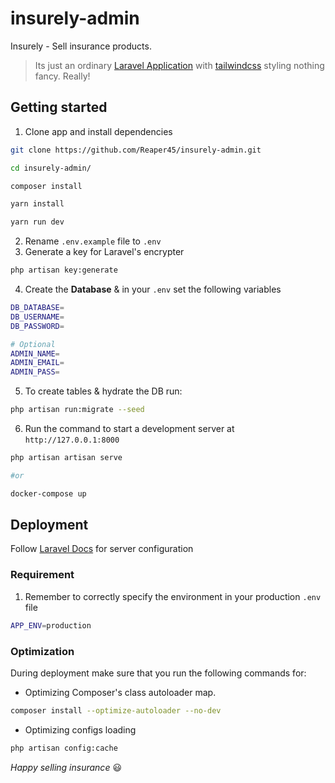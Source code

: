 # insurely-admin
Insurely - Sell insurance products.
> Its just an ordinary [Laravel Application](https://laravel.com/) with [tailwindcss](ilwindcss.com) styling nothing fancy. Really!

## Getting started
1. Clone app and install dependencies
```bash
git clone https://github.com/Reaper45/insurely-admin.git

cd insurely-admin/

composer install

yarn install

yarn run dev
```
2. Rename `.env.example` file to `.env`
3. Generate a key for Laravel's encrypter
```bash
php artisan key:generate
```
4. Create the **Database** & in your `.env` set the following variables
```bash
DB_DATABASE=
DB_USERNAME=
DB_PASSWORD=

# Optional
ADMIN_NAME=
ADMIN_EMAIL=
ADMIN_PASS=
```
5. To create tables & hydrate the DB run:
```bash
php artisan run:migrate --seed
```
6. Run the command to start a development server at `http://127.0.0.1:8000`
```bash 
php artisan artisan serve

#or

docker-compose up
```


## Deployment
Follow [Laravel Docs](https://laravel.com/docs/7.x/deployment) for server configuration

### Requirement
1. Remember to correctly specify the environment in your production `.env` file

```bash
APP_ENV=production
```

### Optimization

During deployment make sure that you run the following commands for:
- Optimizing Composer's class autoloader map.

```bash
composer install --optimize-autoloader --no-dev
```
- Optimizing configs loading

```bash
php artisan config:cache
```

*Happy selling insurance* 😃